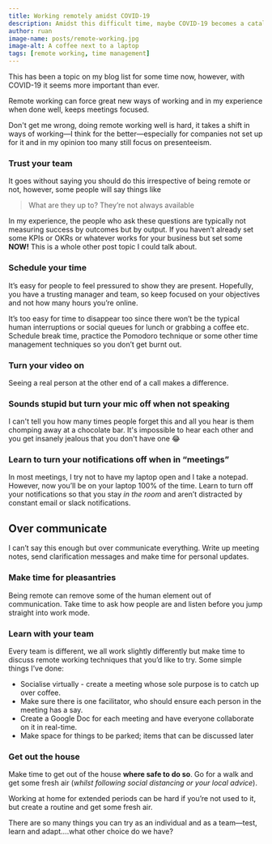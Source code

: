 ```yaml
---
title: Working remotely amidst COVID-19
description: Amidst this difficult time, maybe COVID-19 becomes a catalyst for driving improved remote working at more companies 🤞
author: ruan
image-name: posts/remote-working.jpg
image-alt: A coffee next to a laptop
tags: [remote working, time management]
---
```


This has been a topic on my blog list for some time now, however, with COVID-19 it seems more important than ever.

Remote working can force great new ways of working and in my experience when done well, keeps meetings focused.

Don't get me wrong, doing remote working well is hard, it takes a shift in ways of working—I think for the better—especially for companies not set up for it and in my opinion too many still focus on presenteeism.

### Trust your team

It goes without saying you should do this irrespective of being remote or not, however, some people will say things like

> What are they up to? They’re not always available

In my experience, the people who ask these questions are typically not measuring success by outcomes but by output. If you haven’t already set some KPIs or OKRs or whatever works for your business but set some **NOW!** This is a whole other post topic I could talk about.

### Schedule your time

It’s easy for people to feel pressured to show they are present. Hopefully, you have a trusting manager and team, so keep focused on your objectives and not how many hours you’re online.

It’s too easy for time to disappear too since there won’t be the typical human interruptions or social queues for lunch or grabbing a coffee etc. Schedule break time, practice the Pomodoro technique or some other time management techniques so you don’t get burnt out.

### Turn your video on

Seeing a real person at the other end of a call makes a difference.

### Sounds stupid but turn your mic off when not speaking

I can't tell you how many times people forget this and all you hear is them chomping away at a chocolate bar. It's impossible to hear each other and you get insanely jealous that you don't have one 😂

### Learn to turn your notifications off when in “meetings”

In most meetings, I try not to have my laptop open and I take a notepad. However, now you’ll be on your laptop 100% of the time. Learn to turn off your notifications so that you stay _in the room_ and aren’t distracted by constant email or slack notifications.

## Over communicate

I can’t say this enough but over communicate everything. Write up meeting notes, send clarification messages and make time for personal updates.

### Make time for pleasantries

Being remote can remove some of the human element out of communication. Take time to ask how people are and listen before you jump straight into work mode.

### Learn with your team

Every team is different, we all work slightly differently but make time to discuss remote working techniques that you’d like to try.
Some simple things I’ve done:

- Socialise virtually - create a meeting whose sole purpose is to catch up over coffee.
- Make sure there is one facilitator, who should ensure each person in the meeting has a say.
- Create a Google Doc for each meeting and have everyone collaborate on it in real-time.
- Make space for things to be parked; items that can be discussed later

### Get out the house

Make time to get out of the house **where safe to do so**. Go for a walk and get some fresh air (_whilst following social distancing or your local advice_).

Working at home for extended periods can be hard if you’re not used to it, but create a routine and get some fresh air.

There are so many things you can try as an individual and as a team—test, learn and adapt….what other choice do we have?
